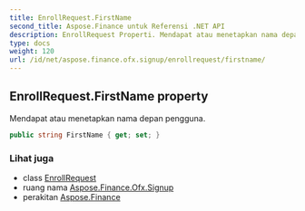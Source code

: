 ```yaml
---
title: EnrollRequest.FirstName
second_title: Aspose.Finance untuk Referensi .NET API
description: EnrollRequest Properti. Mendapat atau menetapkan nama depan pengguna.
type: docs
weight: 120
url: /id/net/aspose.finance.ofx.signup/enrollrequest/firstname/
---
```

## EnrollRequest.FirstName property

Mendapat atau menetapkan nama depan pengguna.

```csharp
public string FirstName { get; set; }
```

### Lihat juga

* class [EnrollRequest](../)
* ruang nama [Aspose.Finance.Ofx.Signup](../../enrollrequest/)
* perakitan [Aspose.Finance](../../../)


